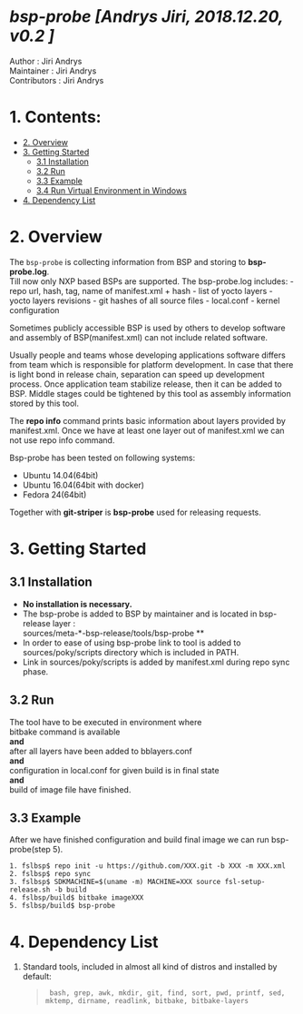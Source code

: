 
# *bsp-probe [Andrys Jiri, 2018.12.20, v0.2 ]*  

 Author        : Jiri Andrys  
 Maintainer    : Jiri Andrys  
 Contributors  : Jiri Andrys  
  
# 1. Contents:

* [2. Overview](#2-overview)
* [3. Getting Started](#3-getting-started) 
  * [3.1 Installation](#31-installation)
  * [3.2 Run](#32-run)
  * [3.3 Example](#33-example)
  * [3.4 Run Virtual Environment in Windows](#34-run-virtual-environment-in-windows)
* [4. Dependency List](#4-dependency-list)

# 2. Overview
The `bsp-probe` is collecting information from BSP and storing to **bsp-probe.log**.  
Till now only NXP based BSPs are supported. 
The bsp-probe.log includes:
    - repo url, hash, tag, name of manifest.xml + hash
    - list of yocto layers
    - yocto layers revisions
    - git hashes of all source files 
    - local.conf
    - kernel configuration

Sometimes publicly accessible BSP is used by others to develop software and 
assembly of BSP(manifest.xml) can not include related software.

Usually people and teams whose developing applications software differs from team which is
responsible for platform development.
In case that there is light bond in release chain, separation can speed up development process.
Once application team stabilize release, then it can be added to BSP.
Middle stages could be tightened by this tool as assembly information stored by this tool. 

The **repo info** command prints basic information about layers provided by manifest.xml.
Once we have at least one layer out of manifest.xml we can not use repo info command.

Bsp-probe has been tested on following systems:  

 * Ubuntu 14.04(64bit)
 * Ubuntu 16.04(64bit with docker) 
 * Fedora 24(64bit)  

Together with **git-striper** is **bsp-probe** used for releasing requests.


# 3. Getting Started 

## 3.1 Installation

- **No installation is necessary.** 
-  The bsp-probe is added to BSP by maintainer and is located in bsp-release layer :    
sources/meta-*-bsp-release/tools/bsp-probe **
- In order to ease of using bsp-probe link to tool is added to sources/poky/scripts directory 
which is included in PATH.
- Link in sources/poky/scripts is added by manifest.xml during repo sync phase.   


## 3.2 Run

The tool have to be executed in environment where  
bitbake command is available  
**and**    
after all layers have been added to bblayers.conf  
**and**    
configuration in local.conf for given build is in final state   
**and**  
build of image file have finished.


## 3.3 Example
After we have finished configuration and build final image we can run bsp-probe(step 5). 

`1. fslbsp$ repo init -u https://github.com/XXX.git -b XXX -m XXX.xml`  
`2. fslbsp$ repo sync`     
`3. fslbsp$ SDKMACHINE=$(uname -m) MACHINE=XXX source fsl-setup-release.sh -b build`     
`4. fslbsp/build$ bitbake imageXXX`  
`5. fslbsp/build$ bsp-probe `     


# 4. Dependency List

1. Standard tools, included in almost all kind of distros and installed by default:  
   >` bash, grep, awk, mkdir, git, find, sort, pwd, printf, sed, mktemp, dirname, readlink, bitbake, bitbake-layers`  

